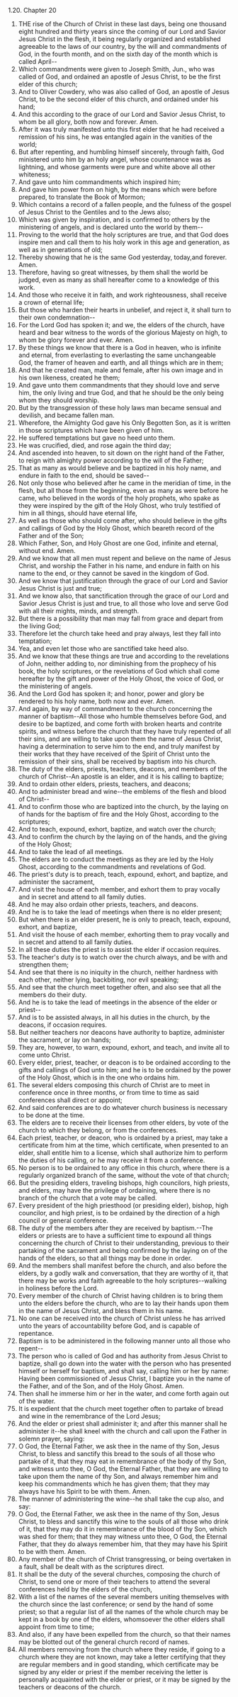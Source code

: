 1.20. Chapter 20
1. THE rise of the Church of Christ in these last days, being one thousand eight hundred and thirty years since the coming of our Lord and Savior Jesus Christ in the flesh, it being regularly organized and established agreeable to the laws of our country, by the will and commandments of God, in the fourth month, and on the sixth day of the month which is called April--
2. Which commandments were given to Joseph Smith, Jun., who was called of God, and ordained an apostle of Jesus Christ, to be the first elder of this church;
3. And to Oliver Cowdery, who was also called of God, an apostle of Jesus Christ, to be the second elder of this church, and ordained under his hand;
4. And this according to the grace of our Lord and Savior Jesus Christ, to whom be all glory, both now and forever. Amen.
5. After it was truly manifested unto this first elder that he had received a remission of his sins, he was entangled again in the vanities of the world;
6. But after repenting, and humbling himself sincerely, through faith, God ministered unto him by an holy angel, whose countenance was as lightning, and whose garments were pure and white above all other whiteness;
7. And gave unto him commandments which inspired him;
8. And gave him power from on high, by the means which were before prepared, to translate the Book of Mormon;
9. Which contains a record of a fallen people, and the fulness of the gospel of Jesus Christ to the Gentiles and to the Jews also;
10. Which was given by inspiration, and is confirmed to others by the ministering of angels, and is declared unto the world by them--
11. Proving to the world that the holy scriptures are true, and that God does inspire men and call them to his holy work in this age and generation, as well as in generations of old;
12. Thereby showing that he is the same God yesterday, today,and forever. Amen.
13. Therefore, having so great witnesses, by them shall the world be judged, even as many as shall hereafter come to a knowledge of this work.
14. And those who receive it in faith, and work righteousness, shall receive a crown of eternal life;
15. But those who harden their hearts in unbelief, and reject it, it shall turn to their own condemnation--
16. For the Lord God has spoken it; and we, the elders of the church, have heard and bear witness to the words of the glorious Majesty on high, to whom be glory forever and ever. Amen.
17. By these things we know that there is a God in heaven, who is infinite and eternal, from everlasting to everlasting the same unchangeable God, the framer of heaven and earth, and all things which are in them;
18. And that he created man, male and female, after his own image and in his own likeness, created he them;
19. And gave unto them commandments that they should love and serve him, the only living and true God, and that he should be the only being whom they should worship.
20. But by the transgression of these holy laws man became sensual and devilish, and became fallen man.
21. Wherefore, the Almighty God gave his Only Begotten Son, as it is written in those scriptures which have been given of him.
22. He suffered temptations but gave no heed unto them.
23. He was crucified, died, and rose again the third day;
24. And ascended into heaven, to sit down on the right hand of the Father, to reign with almighty power according to the will of the Father;
25. That as many as would believe and be baptized in his holy name, and endure in faith to the end, should be saved--
26. Not only those who believed after he came in the meridian of time, in the flesh, but all those from the beginning, even as many as were before he came, who believed in the words of the holy prophets, who spake as they were inspired by the gift of the Holy Ghost, who truly testified of him in all things, should have eternal life,
27. As well as those who should come after, who should believe in the gifts and callings of God by the Holy Ghost, which beareth record of the Father and of the Son;
28. Which Father, Son, and Holy Ghost are one God, infinite and eternal, without end. Amen.
29. And we know that all men must repent and believe on the name of Jesus Christ, and worship the Father in his name, and endure in faith on his name to the end, or they cannot be saved in the kingdom of God.
30. And we know that justification through the grace of our Lord and Savior Jesus Christ is just and true;
31. And we know also, that sanctification through the grace of our Lord and Savior Jesus Christ is just and true, to all those who love and serve God with all their mights, minds, and strength.
32. But there is a possibility that man may fall from grace and depart from the living God;
33. Therefore let the church take heed and pray always, lest they fall into temptation;
34. Yea, and even let those who are sanctified take heed also.
35. And we know that these things are true and according to the revelations of John, neither adding to, nor diminishing from the prophecy of his book, the holy scriptures, or the revelations of God which shall come hereafter by the gift and power of the Holy Ghost, the voice of God, or the ministering of angels.
36. And the Lord God has spoken it; and honor, power and glory be rendered to his holy name, both now and ever. Amen.
37. And again, by way of commandment to the church concerning the manner of baptism--All those who humble themselves before God, and desire to be baptized, and come forth with broken hearts and contrite spirits, and witness before the church that they have truly repented of all their sins, and are willing to take upon them the name of Jesus Christ, having a determination to serve him to the end, and truly manifest by their works that they have received of the Spirit of Christ unto the remission of their sins, shall be received by baptism into his church.
38. The duty of the elders, priests, teachers, deacons, and members of the church of Christ--An apostle is an elder, and it is his calling to baptize;
39. And to ordain other elders, priests, teachers, and deacons;
40. And to administer bread and wine--the emblems of the flesh and blood of Christ--
41. And to confirm those who are baptized into the church, by the laying on of hands for the baptism of fire and the Holy Ghost, according to the scriptures;
42. And to teach, expound, exhort, baptize, and watch over the church;
43. And to confirm the church by the laying on of the hands, and the giving of the Holy Ghost;
44. And to take the lead of all meetings.
45. The elders are to conduct the meetings as they are led by the Holy Ghost, according to the commandments and revelations of God.
46. The priest's duty is to preach, teach, expound, exhort, and baptize, and administer the sacrament,
47. And visit the house of each member, and exhort them to pray vocally and in secret and attend to all family duties.
48. And he may also ordain other priests, teachers, and deacons.
49. And he is to take the lead of meetings when there is no elder present;
50. But when there is an elder present, he is only to preach, teach, expound, exhort, and baptize,
51. And visit the house of each member, exhorting them to pray vocally and in secret and attend to all family duties.
52. In all these duties the priest is to assist the elder if occasion requires.
53. The teacher's duty is to watch over the church always, and be with and strengthen them;
54. And see that there is no iniquity in the church, neither hardness with each other, neither lying, backbiting, nor evil speaking;
55. And see that the church meet together often, and also see that all the members do their duty.
56. And he is to take the lead of meetings in the absence of the elder or priest--
57. And is to be assisted always, in all his duties in the church, by the deacons, if occasion requires.
58. But neither teachers nor deacons have authority to baptize, administer the sacrament, or lay on hands;
59. They are, however, to warn, expound, exhort, and teach, and invite all to come unto Christ.
60. Every elder, priest, teacher, or deacon is to be ordained according to the gifts and callings of God unto him; and he is to be ordained by the power of the Holy Ghost, which is in the one who ordains him.
61. The several elders composing this church of Christ are to meet in conference once in three months, or from time to time as said conferences shall direct or appoint;
62. And said conferences are to do whatever church business is necessary to be done at the time.
63. The elders are to receive their licenses from other elders, by vote of the church to which they belong, or from the conferences.
64. Each priest, teacher, or deacon, who is ordained by a priest, may take a certificate from him at the time, which certificate, when presented to an elder, shall entitle him to a license, which shall authorize him to perform the duties of his calling, or he may receive it from a conference.
65. No person is to be ordained to any office in this church, where there is a regularly organized branch of the same, without the vote of that church;
66. But the presiding elders, traveling bishops, high councilors, high priests, and elders, may have the privilege of ordaining, where there is no branch of the church that a vote may be called.
67. Every president of the high priesthood (or presiding elder), bishop, high councilor, and high priest, is to be ordained by the direction of a high council or general conference.
68. The duty of the members after they are received by baptism.--The elders or priests are to have a sufficient time to expound all things concerning the church of Christ to their understanding, previous to their partaking of the sacrament and being confirmed by the laying on of the hands of the elders, so that all things may be done in order.
69. And the members shall manifest before the church, and also before the elders, by a godly walk and conversation, that they are worthy of it, that there may be works and faith agreeable to the holy scriptures--walking in holiness before the Lord.
70. Every member of the church of Christ having children is to bring them unto the elders before the church, who are to lay their hands upon them in the name of Jesus Christ, and bless them in his name.
71. No one can be received into the church of Christ unless he has arrived unto the years of accountability before God, and is capable of repentance.
72. Baptism is to be administered in the following manner unto all those who repent--
73. The person who is called of God and has authority from Jesus Christ to baptize, shall go down into the water with the person who has presented himself or herself for baptism, and shall say, calling him or her by name: Having been commissioned of Jesus Christ, I baptize you in the name of the Father, and of the Son, and of the Holy Ghost. Amen.
74. Then shall he immerse him or her in the water, and come forth again out of the water.
75. It is expedient that the church meet together often to partake of bread and wine in the remembrance of the Lord Jesus;
76. And the elder or priest shall administer it; and after this manner shall he administer it--he shall kneel with the church and call upon the Father in solemn prayer, saying:
77. O God, the Eternal Father, we ask thee in the name of thy Son, Jesus Christ, to bless and sanctify this bread to the souls of all those who partake of it, that they may eat in remembrance of the body of thy Son, and witness unto thee, O God, the Eternal Father, that they are willing to take upon them the name of thy Son, and always remember him and keep his commandments which he has given them; that they may always have his Spirit to be with them. Amen.
78. The manner of administering the wine--he shall take the cup also, and say:
79. O God, the Eternal Father, we ask thee in the name of thy Son, Jesus Christ, to bless and sanctify this wine to the souls of all those who drink of it, that they may do it in remembrance of the blood of thy Son, which was shed for them; that they may witness unto thee, O God, the Eternal Father, that they do always remember him, that they may have his Spirit to be with them. Amen.
80. Any member of the church of Christ transgressing, or being overtaken in a fault, shall be dealt with as the scriptures direct.
81. It shall be the duty of the several churches, composing the church of Christ, to send one or more of their teachers to attend the several conferences held by the elders of the church,
82. With a list of the names of the several members uniting themselves with the church since the last conference; or send by the hand of some priest; so that a regular list of all the names of the whole church may be kept in a book by one of the elders, whomsoever the other elders shall appoint from time to time;
83. And also, if any have been expelled from the church, so that their names may be blotted out of the general church record of names.
84. All members removing from the church where they reside, if going to a church where they are not known, may take a letter certifying that they are regular members and in good standing, which certificate may be signed by any elder or priest if the member receiving the letter is personally acquainted with the elder or priest, or it may be signed by the teachers or deacons of the church.

